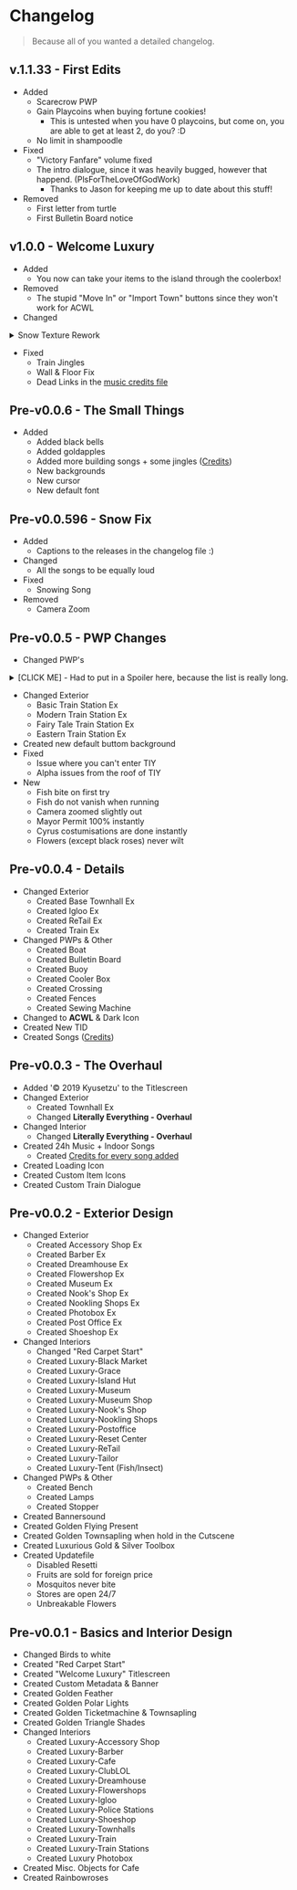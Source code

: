 # Changelog
> Because all of you wanted a detailed changelog.

## v.1.1.33 - First Edits
- Added
	- Scarecrow PWP
	- Gain Playcoins when buying fortune cookies!
    	- This is untested when you have 0 playcoins, but come on, you are able to get at least 2, do you? :D
  	- No limit in shampoodle
- Fixed
	- "Victory Fanfare" volume fixed
	- The intro dialogue, since it was heavily bugged, however that happend. (PlsForTheLoveOfGodWork)
    	- Thanks to Jason for keeping me up to date about this stuff!
- Removed
    - First letter from turtle
    - First Bulletin Board notice 
## v1.0.0 - Welcome Luxury

- Added
	- You now can take your items to the island through the coolerbox!
- Removed
	- The stupid "Move In" or "Import Town" buttons since they won't work for ACWL
- Changed
<details class="spoiler">
<summary>Snow Texture Rework</summary>

- Rework Arch Balloon
- Rework Arch Flower
- Rework Art A
- Rework Aurora
- Rework BBS
- Rework Bell Jpn
- Rework Bell Wst
- Rework Bench Jpn
- Rework Bench Log
- Rework Bench Pla
- Rework Brick Bridge
- Rework Café
- Rework Campfire
- Rework Campsite
- Rework Drinking
- Rework Excavator
- Rework Fairytale Bridge
- Rework Fairy Townhall
- Rework Fairy Trainstation
- Rework Fence
- Rework Fireplug
- Rework Flowerbed
- Rework Flowerclock
- Rework Fountrain
- Rework Geysir
- Rework Goddess
- Rework Grobejungle
- Rework Hammok
- Rework Homecenter
- Rework Iron Bridge
- Rework Japan Clock
- Rework Jpn Townhall
- Rework Jpn Trainstation
- Rework Lamp
- Rework Lamp Globe
- Rework Lamp jpn
- Rework Lamp mdn
- Rework Lamp Wst
- Rework Landmark
- Rework Lighthouse
- Rework Modern Clock
- Rework Modern Townhall
- Rework Modern Trainstation
- Rework Museum
- Rework Normal Townhall
- Rework Normal Trainstation
- Rework Park Clock
- Rework Photobox
- Rework Pipe
- Rework Post Office + Credits
- Rework Pyramid
- Rework Recycle
- Rework Retrolamp
- Rework Rice
- Rework Rope Bridge
- Rework Sandbox
- Rework Screen
- Rework Shoeshop
- Rework Shop
- Rework Sign
- Rework Signboard
- Rework Solar
- Rework Sphinx
- Rework Stone Bridge
- Rework Supermarket
- Rework Tailor
- Rework Totem
- Rework Trafficlight
- Rework Train
- Rework Trash
- Rework Waiting
- Rework Well
- Rework Western Lamp
- Rework Windmill
- Rework Windturbine
- Rework Wodden Bridge
- Rework Zen Garden
</details>

- Fixed
	- Train Jingles
	- Wall & Floor Fix
	- Dead Links in the [music credits file](https://gitlab.com/Kyusetzu/ACWL/-/blob/master/ExtractedRomFs/Sound/stream/Credit.md)

## Pre-v0.0.6 - The Small Things
- Added
	- Added black bells
	- Added goldapples
	- Added more building songs + some jingles ([Credits](ExtractedRomFs/Sound/stream/Credit.md))
	- New backgrounds
	- New cursor
	- New default font
## Pre-v0.0.596 - Snow Fix
- Added
	- Captions to the releases in the changelog file :)
- Changed
	- All the songs to be equally loud
- Fixed
	- Snowing Song
- Removed
	- Camera Zoom

## Pre-v0.0.5 - PWP Changes
- Changed PWP's
<details class="spoiler">
<summary>[CLICK ME] - Had to put in a Spoiler here, because the list is really long.</summary>

	- Campsite 
	- Camping Cot
	- Outdoor Chair
	- Hammock

	- Balloon Arch
	- Wisteria Trellis
	- Flower Arch
	- Illuminated Arch
	- Archway Sculpture

	- Cobblestone Bridge
	- Modern Bridge
	- Suspension Bridge
	- Wooden Bridge
	- Brick Bridge
	- Fairy-Tale Bridge

	- Solar Panels
	- Wind Turbine
	- Drilling Rig

	- Circle Topiary
	- Square Topiary
	- Tulip Topiary

	- Bell
	- Zen Bell

	- Street Lamp
	- Modern Streetlight
	- Zen Streetlight
	- Streetlight
	- Fairy-Tale Streetlight
	- Round Streetlight
	- Torch

	- Moai Statue
	- Stonehenge
	- Pyramid
	- Tower
	- Sphinx

	- Yellow Bench
	- Fairy-Tale Bench
	- Blue Bench
	- Zen Bench
	- Wood Bench
	- Modern Bench
	- Metal Bench
	- Log Bench

	- Picnic Blanket
	- Pile of Pipes
	- Tire Toy
	- Chair Sculpture

	- Traffic Signal
	- Yield Sign
	- Do-Not-Enter Sign
	- Caution Sign

	- Parkclock
	- Modern Clock
	- Zen Clock
	- Flower Clock
	- Fairy-Tale Clock
	- Illuminated Clock

	- Geyser
	- Water well
	- Water Pump
	- Fountain
	- Drinking Fountain
	- Hot Spring
	- Statue Fountain

	- Custom-Design Sign
	- Face-Cutout Standee
	- Fence
	- Fire Hydrant
	- Flower Bed
	- Sandbox
	- Instrument Shelter
	- Garbage Can
	- Illuminated Tree
	- Cube Sculpture
	- Jungle Gym
	- Illuminated Heart
	- Video Screen
	- Stadium Light
	- Stone Tablet
	- Fire Pit
	- Rack of Rice
	- Parabolic Antenna
	- Totem Pole
	- Zen Garden
	- Windmill
	- Scarecrow
	- Bus Stop
	- Lighthouse
</details>

- Changed Exterior
	- Basic Train Station Ex
	- Modern Train Station Ex
	- Fairy Tale Train Station Ex
	- Eastern Train Station Ex
- Created new default buttom background
- Fixed
	- Issue where you can't enter TIY
	- Alpha issues from the roof of TIY
- New
	- Fish bite on first try
	- Fish do not vanish when running
	- Camera zoomed slightly out
	- Mayor Permit 100% instantly
	- Cyrus costumisations are done instantly
	- Flowers (except black roses) never wilt
	
## Pre-v0.0.4 - Details

- Changed Exterior
    - Created Base Townhall Ex
    - Created Igloo Ex
    - Created ReTail Ex
    - Created Train Ex
- Changed PWPs & Other
    - Created Boat
    - Created Bulletin Board
    - Created Buoy
    - Created Cooler Box
    - Created Crossing
    - Created Fences
    - Created Sewing Machine
- Changed to **ACWL** & Dark Icon
- Created New TID
- Created Songs ([Credits](ExtractedRomFs/Sound/stream/Credit.md))

## Pre-v0.0.3 - The Overhaul

- Added '© 2019 Kyusetzu' to the Titlescreen
- Changed Exterior
    - Created Townhall Ex
    - Changed **Literally Everything - Overhaul**
- Changed Interior
    - Changed **Literally Everything - Overhaul**
- Created 24h Music + Indoor Songs
    - Created [Credits for every song added](ExtractedRomFs/Sound/stream/Credit.md)
- Created Loading Icon
- Created Custom Item Icons
- Created Custom Train Dialogue

## Pre-v0.0.2 - Exterior Design

- Changed Exterior
    - Created Accessory Shop Ex
    - Created Barber Ex
    - Created Dreamhouse Ex
    - Created Flowershop Ex
    - Created Museum Ex
    - Created Nook's Shop Ex
    - Created Nookling Shops Ex
    - Created Photobox Ex
    - Created Post Office Ex
    - Created Shoeshop Ex
- Changed Interiors
    - Changed "Red Carpet Start"
    - Created Luxury-Black Market
    - Created Luxury-Grace
    - Created Luxury-Island Hut
    - Created Luxury-Museum
    - Created Luxury-Museum Shop
    - Created Luxury-Nook's Shop
    - Created Luxury-Nookling Shops
    - Created Luxury-Postoffice
    - Created Luxury-Reset Center
    - Created Luxury-ReTail
    - Created Luxury-Tailor
    - Created Luxury-Tent (Fish/Insect)
- Changed PWPs & Other
    - Created Bench
    - Created Lamps
    - Created Stopper
- Created Bannersound
- Created Golden Flying Present
- Created Golden Townsapling when hold in the Cutscene
- Created Luxurious Gold & Silver Toolbox
- Created Updatefile
    - Disabled Resetti
    - Fruits are sold for foreign price
    - Mosquitos never bite
    - Stores are open 24/7
    - Unbreakable Flowers   


## Pre-v0.0.1 - Basics and Interior Design

- Changed Birds to white
- Created "Red Carpet Start"
- Created "Welcome Luxury" Titlescreen
- Created Custom Metadata & Banner
- Created Golden Feather
- Created Golden Polar Lights
- Created Golden Ticketmachine & Townsapling
- Created Golden Triangle Shades
- Changed Interiors
    - Created Luxury-Accessory Shop
    - Created Luxury-Barber
    - Created Luxury-Cafe
    - Created Luxury-ClubLOL
    - Created Luxury-Dreamhouse
    - Created Luxury-Flowershops
    - Created Luxury-Igloo
    - Created Luxury-Police Stations
    - Created Luxury-Shoeshop
    - Created Luxury-Townhalls
    - Created Luxury-Train
    - Created Luxury-Train Stations
    - Created Luxury Photobox
- Created Misc. Objects for Cafe
- Created Rainbowroses
